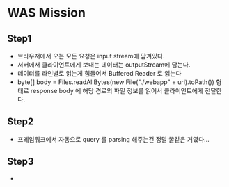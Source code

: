 # WAS Mission

## Step1

- 브라우저에서 오는 모든 요청은 input stream에 담겨있다.
- 서버에서 클라이언트에게 보내는 데이터는 outputStream에 담는다.
-  데이터를 라인별로 읽는게 힘들어서 Buffered Reader 로 읽는다
- byte[] body = Files.readAllBytes(new File("./webapp" + url).toPath()) 형태로 response body 에 해당 경로의 파일 정보를 읽어서 클라이언트에게 전달한다.



##  Step2

- 프레임워크에서 자동으로 query 를 parsing 해주는건 정말 꿀같은 거였다...



##  Step3

- ​

